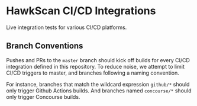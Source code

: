 # HawkScan CI/CD Integrations

Live integration tests for various CI/CD platforms.

## Branch Conventions
Pushes and PRs to the `master` branch should kick off builds for every CI/CD integration defined in this repository. To reduce noise, we attempt to limit CI/CD triggers to master, and branches following a naming convention.

For instance, branches that match the wildcard expression `github/*` should only trigger Github Actions builds. And branches named `concourse/*` should only trigger Concourse builds.